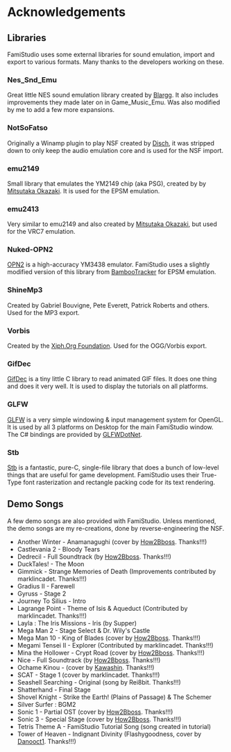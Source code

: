 # Acknowledgements

## Libraries 

FamiStudio uses some external libraries for sound emulation, import and export to various formats. Many thanks to the developers working on these.

### Nes_Snd_Emu
Great little NES sound emulation library created by [Blargg](http://www.slack.net/~ant/). It also includes improvements they made later on in Game_Music_Emu. Was also modified by me to add a few more expansions.

### NotSoFatso
Originally a Winamp plugin to play NSF created by [Disch](http://www.vgmpf.com/Wiki/index.php/Not_So,_Fatso!), it was stripped down to only keep the audio emulation core and is used for the NSF import.

### emu2149
Small library that emulates the YM2149 chip (aka PSG), created by by [Mitsutaka Okazaki](https://github.com/okaxaki). It is used for the EPSM emulation.

### emu2413
Very similar to emu2149 and also created by [Mitsutaka Okazaki](https://github.com/okaxaki), but used for the VRC7 emulation. 

### Nuked-OPN2
[OPN2](https://github.com/nukeykt/Nuked-OPN2) is a high-accuracy YM3438 emulator. FamiStudio uses a slightly modified version of this library from [BambooTracker](https://github.com/BambooTracker/BambooTracker/tree/master/BambooTracker/chip/nuked) for EPSM emulation.

### ShineMp3
Created by Gabriel Bouvigne, Pete Everett, Patrick Roberts and others. Used for the MP3 export.

### Vorbis 
Created by the [Xiph.Org Foundation](https://xiph.org/). Used for the OGG/Vorbis export.

### GifDec
[GifDec](https://github.com/lecram/gifdec) is a tiny little C library to read animated GIF files. It does one thing and does it very well. It is used to display the tutorials on all platforms.

### GLFW
[GLFW](https://www.glfw.org/) is a very simple windowing & input management system for OpenGL. It is used by all 3 platforms on Desktop for the main FamiStudio window. The C# bindings are provided by [GLFWDotNet](https://github.com/smack0007/GLFWDotNet).

### Stb
[Stb](https://github.com/nothings/stb) is a fantastic, pure-C, single-file library that does a bunch of low-level things that are useful for game development. FamiStudio uses their True-Type font rasterization and rectangle packing code for its text rendering.

## Demo Songs

A few demo songs are also provided with FamiStudio. Unless mentioned, the demo songs are my re-creations, done by reverse-engineering the NSF.

* Another Winter - Anamanagughi (cover by <a href='https://www.youtube.com/c/How2Bboss'>How2Bboss</a>. Thanks!!!)
* Castlevania 2 - Bloody Tears
* Dedrecil - Full Soundtrack (by <a href='https://www.youtube.com/c/How2Bboss'>How2Bboss</a>. Thanks!!!)
* DuckTales! - The Moon
* Gimmick - Strange Memories of Death (Improvements contributed by marklincadet. Thanks!!!)
* Gradius II - Farewell
* Gyruss - Stage 2
* Journey To Silius - Intro
* Lagrange Point - Theme of Isis & Aqueduct (Contributed by marklincadet. Thanks!!!)
* Layla : The Iris Missions - Iris (by Supper)
* Mega Man 2 - Stage Select & Dr. Wily's Castle
* Mega Man 10 - King of Blades (cover by <a href='https://www.youtube.com/c/How2Bboss'>How2Bboss</a>. Thanks!!!)
* Megami Tensei II - Explorer (Contributed by marklincadet. Thanks!!!)
* Mina the Hollower - Crypt Road (cover by <a href='https://www.youtube.com/c/How2Bboss'>How2Bboss</a>. Thanks!!!)
* Nice - Full Soundtrack (by <a href='https://www.youtube.com/c/How2Bboss'>How2Bboss</a>. Thanks!!!)
* Ochame Kinou - (cover by <a href='https://www.youtube.com/channel/UC5ttIE37dv2BFPzbaSBdrXQ'>Kawashin</a>. Thanks!!!)
* SCAT - Stage 1 (cover by marklincadet. Thanks!!!)
* Seashell Searching - Original (song by Rei8bit. Thanks!!!)
* Shatterhand - Final Stage
* Shovel Knight - Strike the Earth! (Plains of Passage) & The Schemer
* Silver Surfer : BGM2
* Sonic 1 - Partial OST (cover by <a href='https://www.youtube.com/c/How2Bboss'>How2Bboss</a>. Thanks!!!)
* Sonic 3 - Special Stage (cover by <a href='https://www.youtube.com/c/How2Bboss'>How2Bboss</a>. Thanks!!!)
* Tetris Theme A - FamiStudio Tutorial Song (song created in tutorial)
* Tower of Heaven - Indignant Divinity (Flashygoodness, cover by <a href='https://www.youtube.com/watch?v=0qV4dSBOH5s'>Danooct1</a>. Thanks!!!)
